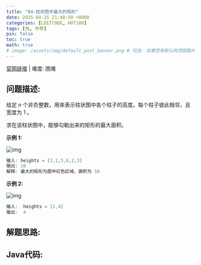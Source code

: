 ```yaml
---
title: "84-柱状图中最大的矩形"
date: 2025-04-25 21:40:50 +0800
categories: [LEETCODE, HOT100]
tags: [栈, 中等]
pin: false
toc: true
math: true
# image: /assets/img/default_post_banner.png # 可选: 如果您有默认的顶部图片，取消注释并修改路径
---
```


[官网链接](https://leetcode.cn/problems/largest-rectangle-in-histogram/) \| 难度: 困难

## 问题描述: 

给定 *n* 个非负整数，用来表示柱状图中各个柱子的高度。每个柱子彼此相邻，且宽度为 1 。

求在该柱状图中，能够勾勒出来的矩形的最大面积。

**示例 1:**

![img](../assets/img/posts/p84_0.jpg)

```java
输入: heights = [2,1,5,6,2,3]
输出: 10
解释: 最大的矩形为图中红色区域，面积为 10
```

**示例 2:**

![img](../assets/img/posts/p84_1.jpg)

```java
输入:  heights = [2,4]
输出:  4
```

## 解题思路: 



## Java代码: 
